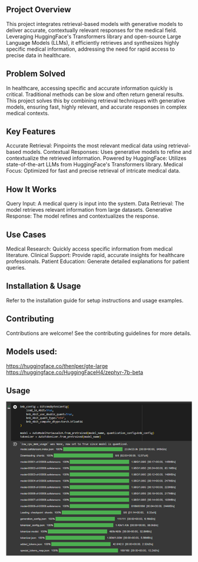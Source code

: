
## Project Overview
This project integrates retrieval-based models with generative models to deliver accurate, contextually relevant responses for the medical field. Leveraging HuggingFace's Transformers library and open-source Large Language Models (LLMs), it efficiently retrieves and synthesizes highly specific medical information, addressing the need for rapid access to precise data in healthcare.

## Problem Solved
In healthcare, accessing specific and accurate information quickly is critical. Traditional methods can be slow and often return general results. This project solves this by combining retrieval techniques with generative models, ensuring fast, highly relevant, and accurate responses in complex medical contexts.

## Key Features
Accurate Retrieval: Pinpoints the most relevant medical data using retrieval-based models.
Contextual Responses: Uses generative models to refine and contextualize the retrieved information.
Powered by HuggingFace: Utilizes state-of-the-art LLMs from HuggingFace's Transformers library.
Medical Focus: Optimized for fast and precise retrieval of intricate medical data.

## How It Works
Query Input: A medical query is input into the system.
Data Retrieval: The model retrieves relevant information from large datasets.
Generative Response: The model refines and contextualizes the response.

## Use Cases
Medical Research: Quickly access specific information from medical literature.
Clinical Support: Provide rapid, accurate insights for healthcare professionals.
Patient Education: Generate detailed explanations for patient queries.

## Installation & Usage
Refer to the installation guide for setup instructions and usage examples.

## Contributing
Contributions are welcome! See the contributing guidelines for more details.

## Models used: 
https://huggingface.co/thenlper/gte-large
https://huggingface.co/HuggingFaceH4/zephyr-7b-beta

## Usage
![Data Loading and Preparation](images/Screenshot%202024-08-17%20121657.png)



